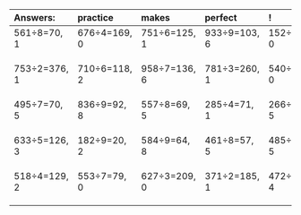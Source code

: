 | Answers: | practice | makes | perfect | ! |
| :--- | :--- | :--- | :--- | :--- |
| 561÷8=70, 1 | 676÷4=169, 0 | 751÷6=125, 1 | 933÷9=103, 6 | 152÷2=76, 0 | 
|   |   |   |   |   | 
|   |   |   |   |   | 
|   |   |   |   |   | 
| 753÷2=376, 1 | 710÷6=118, 2 | 958÷7=136, 6 | 781÷3=260, 1 | 540÷2=270, 0 | 
|   |   |   |   |   | 
|   |   |   |   |   | 
|   |   |   |   |   | 
| 495÷7=70, 5 | 836÷9=92, 8 | 557÷8=69, 5 | 285÷4=71, 1 | 266÷9=29, 5 | 
|   |   |   |   |   | 
|   |   |   |   |   | 
|   |   |   |   |   | 
| 633÷5=126, 3 | 182÷9=20, 2 | 584÷9=64, 8 | 461÷8=57, 5 | 485÷6=80, 5 | 
|   |   |   |   |   | 
|   |   |   |   |   | 
|   |   |   |   |   | 
| 518÷4=129, 2 | 553÷7=79, 0 | 627÷3=209, 0 | 371÷2=185, 1 | 472÷9=52, 4 | 
|   |   |   |   |   | 
|   |   |   |   |   | 
|   |   |   |   |   | 
